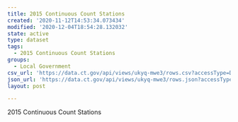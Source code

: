 ```yaml
---
title: 2015 Continuous Count Stations
created: '2020-11-12T14:53:34.073434'
modified: '2020-12-04T18:54:28.132032'
state: active
type: dataset
tags:
  - 2015 Continuous Count Stations
groups:
  - Local Government
csv_url: 'https://data.ct.gov/api/views/ukyq-mwe3/rows.csv?accessType=DOWNLOAD'
json_url: 'https://data.ct.gov/api/views/ukyq-mwe3/rows.json?accessType=DOWNLOAD'
layout: post

---
```

2015 Continuous Count Stations
